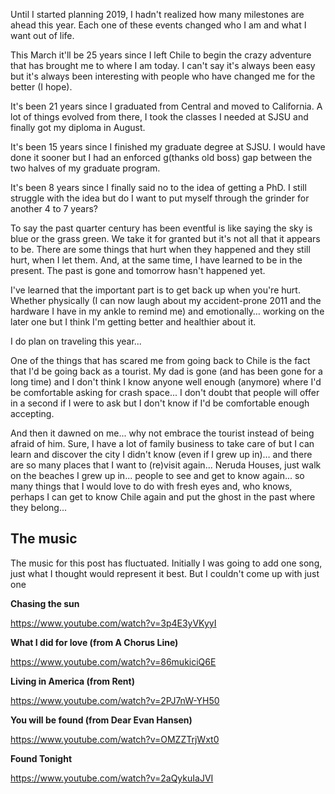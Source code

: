 Until I started planning 2019, I hadn't realized how many milestones are ahead this year. Each one of these events changed who I am and what I want out of life.

This March it'll be 25 years since I left Chile to begin the crazy adventure that has brought me to where I am  today. I can't say it's always been easy but it's always been interesting with people who have changed me for the better (I hope).

It's been 21 years since I graduated from Central and moved to California. A lot of things evolved from there, I took the classes I needed at SJSU and finally got my diploma in August.

It's been 15 years since I finished my graduate degree at SJSU. I would have done it sooner but I had an enforced g(thanks old boss) gap between the two halves of my graduate program.

It's been 8 years since I finally said no to the idea of getting a PhD. I still struggle with the idea but do I want to put myself through the grinder for another 4 to 7 years?

To say the past quarter century has been eventful is like saying the sky is blue or the grass green. We take it for granted but it's not all that it appears to be. There are some things that hurt when they happened and they still hurt, when I let them. And, at the same time, I have learned to be in the present. The past is gone and tomorrow hasn't happened yet.

I've learned that the important part is to get back up when you're hurt. Whether physically (I can now laugh about my accident-prone 2011 and the hardware I have in my ankle to remind me) and emotionally&hellip; working on the later one but I think I'm getting better and healthier about it.

I do plan on traveling this year...

One of the things that has scared me from going back to Chile is the fact that I'd be going back as a tourist. My dad is gone (and has been gone for a long time) and I don't think I know anyone well enough (anymore) where I'd be comfortable asking for crash space... I don't doubt that people will offer in a second if I were to ask but I don't know if I'd be comfortable enough accepting.

And then it dawned on me... why not embrace the tourist instead of being afraid of him. Sure, I have a lot of family business to take care of but I can learn and discover the city I didn't know (even if I grew up in)&hellip; and there are so many places that I want to (re)visit again... Neruda Houses, just walk on the beaches I grew up in... people to see and get to know again... so many things that I would love to do with fresh eyes and, who knows, perhaps I can get to know Chile again and put the ghost in the past where they belong...

## The music

The music for this post has fluctuated. Initially I was going to add one song, just what I thought would represent it best. But I couldn't come up with just one

**Chasing the sun**

https://www.youtube.com/watch?v=3p4E3yVKyyI

**What I did for love (from A Chorus Line)**

https://www.youtube.com/watch?v=86mukiciQ6E

**Living in America (from Rent)**

https://www.youtube.com/watch?v=2PJ7nW-YH50

**You will be found (from Dear Evan Hansen)**

https://www.youtube.com/watch?v=OMZZTrjWxt0

**Found Tonight**

https://www.youtube.com/watch?v=2aQykuIaJVI

